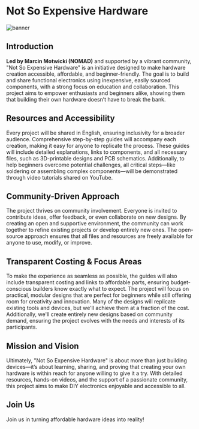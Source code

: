# Not So Expensive Hardware
![banner](https://github.com/user-attachments/assets/84a8c4c2-96d8-4e7a-ab1c-249d738b5399)

## Introduction
**Led by Marcin Motwicki (NOMAD)** and supported by a vibrant community, "Not So Expensive Hardware" is an initiative designed to make hardware creation accessible, affordable, and beginner-friendly. 
The goal is to build and share functional electronics using inexpensive, easily sourced components, with a strong focus on education and collaboration. 
This project aims to empower enthusiasts and beginners alike, showing them that building their own hardware doesn’t have to break the bank.  

## Resources and Accessibility
Every project will be shared in English, ensuring inclusivity for a broader audience. Comprehensive step-by-step guides will accompany each creation, making it easy for anyone to replicate the process. 
These guides will include detailed explanations, links to components, and all necessary files, such as 3D-printable designs and PCB schematics. 
Additionally, to help beginners overcome potential challenges, all critical steps—like soldering or assembling complex components—will be demonstrated through video tutorials shared on YouTube.  

## Community-Driven Approach
The project thrives on community involvement. Everyone is invited to contribute ideas, offer feedback, or even collaborate on new designs. By creating an open and supportive environment, the community can work together to refine existing projects or develop entirely new ones. The open-source approach ensures that all files and resources are freely available for anyone to use, modify, or improve.  

## Transparent Costing & Focus Areas
To make the experience as seamless as possible, the guides will also include transparent costing and links to affordable parts, ensuring budget-conscious builders know exactly what to expect. The project will focus on practical, modular designs that are perfect for beginners while still offering room for creativity and innovation. Many of the designs will replicate existing tools and devices, but we'll achieve them at a fraction of the cost. Additionally, we'll create entirely new designs based on community demand, ensuring the project evolves with the needs and interests of its participants.

## Mission and Vision
Ultimately, "Not So Expensive Hardware" is about more than just building devices—it’s about learning, sharing, and proving that creating your own hardware is within reach for anyone willing to give it a try. With detailed resources, hands-on videos, and the support of a passionate community, this project aims to make DIY electronics enjoyable and accessible to all.  

## Join Us
Join us in turning affordable hardware ideas into reality!
